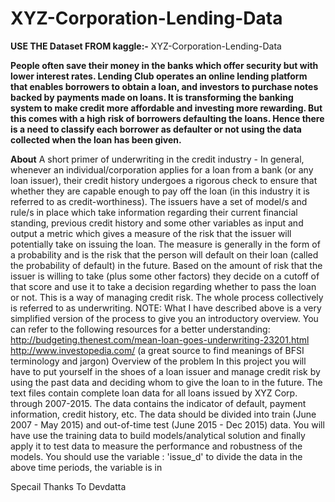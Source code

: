 # XYZ-Corporation-Lending-Data

 **USE THE Dataset FROM kaggle:-** XYZ-Corporation-Lending-Data 

**People often save their money in the banks which offer security but with lower interest rates. Lending Club operates an online lending platform that enables borrowers to obtain a loan, and investors to purchase notes backed by payments made on loans. It is transforming the banking system to make credit more affordable and investing more rewarding. But this comes with a high risk of borrowers defaulting the loans. Hence there is a need to classify each borrower as defaulter or not using the data collected when the loan has been given.**




**About** 
A short primer of underwriting in the credit industry - 
In general, whenever an individual/corporation applies for a loan from a bank (or any loan issuer), their credit history undergoes a rigorous check to ensure that whether they are capable enough to pay off the loan (in this industry it is referred to as credit-worthiness). 
The issuers have a set of model/s and rule/s in place which take information regarding their current financial standing, previous credit history and some other variables as input and output a metric which gives a measure of the risk that the issuer will potentially take on issuing the loan. The measure is generally in the form of a probability and is the risk that the person will default on their loan (called the probability of default) in the future.
Based on the amount of risk that the issuer is willing to take (plus some other factors) they decide on a cutoff of that score and use it to take a decision regarding whether to pass the loan or not. This is a way of managing credit risk. The whole process collectively is referred to as underwriting.
NOTE: What I have described above is a very simplified version of the process to give you an introductory overview. You can refer to the following resources for a better understanding:
http://budgeting.thenest.com/mean-loan-goes-underwriting-23201.html
http://www.investopedia.com/ (a great source to find meanings of BFSI terminology and jargon)
Overview of the problem
In this project you will have to put yourself in the shoes of a loan issuer and manage credit risk by using the past data and deciding whom to give the loan to in the future. The text files contain complete loan data for all loans issued by XYZ Corp. through 2007-2015. The data contains the indicator of default, payment information, credit history, etc.
The data should be divided into train (June 2007 - May 2015) and out-of-time test (June 2015 - Dec 2015) data. You will have use the training data to build models/analytical solution and finally apply it to test data to measure the performance and robustness of the models. 
You should use the variable : 'issue_d' to divide the data in the above time periods, the variable is in








Specail Thanks To Devdatta 
